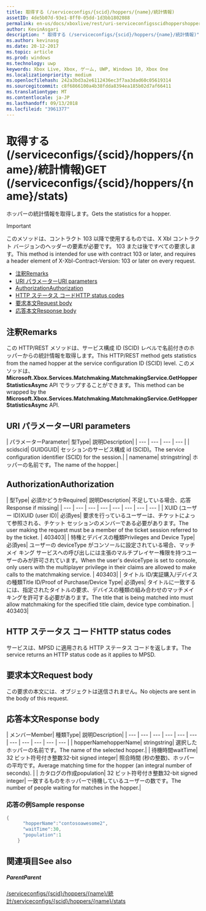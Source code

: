 ```yaml
---
title: 取得する (/serviceconfigs/{scid}/hoppers/{name}/統計情報)
assetID: 4de5b07d-93e1-8ff0-05dd-1d3bb1802088
permalink: en-us/docs/xboxlive/rest/uri-serviceconfigsscidhoppershoppernamestatsget.html
author: KevinAsgari
description: " 取得する (/serviceconfigs/{scid}/hoppers/{name}/統計情報)"
ms.author: kevinasg
ms.date: 20-12-2017
ms.topic: article
ms.prod: windows
ms.technology: uwp
keywords: Xbox Live, Xbox, ゲーム, UWP, Windows 10, Xbox One
ms.localizationpriority: medium
ms.openlocfilehash: 242a3bd3a2e6112436ec3f7aa3dad60c05619314
ms.sourcegitcommit: c8f6866100a4b38fdda8394ea185b02d7af66411
ms.translationtype: MT
ms.contentlocale: ja-JP
ms.lasthandoff: 09/13/2018
ms.locfileid: "3961377"
---
```

# <a name="get-serviceconfigsscidhoppersnamestats"></a><span data-ttu-id="d2e11-104">取得する (/serviceconfigs/{scid}/hoppers/{name}/統計情報)</span><span class="sxs-lookup"><span data-stu-id="d2e11-104">GET (/serviceconfigs/{scid}/hoppers/{name}/stats)</span></span>

<span data-ttu-id="d2e11-105">ホッパーの統計情報を取得します。</span><span class="sxs-lookup"><span data-stu-id="d2e11-105">Gets the statistics for a hopper.</span></span>

> [!IMPORTANT]
> <span data-ttu-id="d2e11-106">このメソッドは、コントラクト 103 以降で使用するものでは、X Xbl コントラクト バージョンのヘッダーの要素が必要です。 103 または後ですべての要求します。</span><span class="sxs-lookup"><span data-stu-id="d2e11-106">This method is intended for use with contract 103 or later, and requires a header element of X-Xbl-Contract-Version: 103 or later on every request.</span></span>

  * [<span data-ttu-id="d2e11-107">注釈</span><span class="sxs-lookup"><span data-stu-id="d2e11-107">Remarks</span></span>](#ID4ET)
  * [<span data-ttu-id="d2e11-108">URI パラメーター</span><span class="sxs-lookup"><span data-stu-id="d2e11-108">URI parameters</span></span>](#ID4E5)
  * [<span data-ttu-id="d2e11-109">Authorization</span><span class="sxs-lookup"><span data-stu-id="d2e11-109">Authorization</span></span>](#ID4EJB)
  * [<span data-ttu-id="d2e11-110">HTTP ステータス コード</span><span class="sxs-lookup"><span data-stu-id="d2e11-110">HTTP status codes</span></span>](#ID4E3C)
  * [<span data-ttu-id="d2e11-111">要求本文</span><span class="sxs-lookup"><span data-stu-id="d2e11-111">Request body</span></span>](#ID4EFD)
  * [<span data-ttu-id="d2e11-112">応答本文</span><span class="sxs-lookup"><span data-stu-id="d2e11-112">Response body</span></span>](#ID4EQD)

<a id="ID4ET"></a>


## <a name="remarks"></a><span data-ttu-id="d2e11-113">注釈</span><span class="sxs-lookup"><span data-stu-id="d2e11-113">Remarks</span></span>
<span data-ttu-id="d2e11-114">この HTTP/REST メソッドは、サービス構成 ID (SCID) レベルで名前付きのホッパーからの統計情報を取得します。</span><span class="sxs-lookup"><span data-stu-id="d2e11-114">This HTTP/REST method gets statistics from the named hopper at the service configuration ID (SCID) level.</span></span> <span data-ttu-id="d2e11-115">このメソッドは、 **Microsoft.Xbox.Services.Matchmaking.MatchmakingService.GetHopperStatisticsAsync** API でラップすることができます。</span><span class="sxs-lookup"><span data-stu-id="d2e11-115">This method can be wrapped by the **Microsoft.Xbox.Services.Matchmaking.MatchmakingService.GetHopperStatisticsAsync** API.</span></span>  
<a id="ID4E5"></a>


## <a name="uri-parameters"></a><span data-ttu-id="d2e11-116">URI パラメーター</span><span class="sxs-lookup"><span data-stu-id="d2e11-116">URI parameters</span></span>

| <span data-ttu-id="d2e11-117">パラメーター</span><span class="sxs-lookup"><span data-stu-id="d2e11-117">Parameter</span></span>| <span data-ttu-id="d2e11-118">型</span><span class="sxs-lookup"><span data-stu-id="d2e11-118">Type</span></span>| <span data-ttu-id="d2e11-119">説明</span><span class="sxs-lookup"><span data-stu-id="d2e11-119">Description</span></span>|
| --- | --- | --- | --- |
| <span data-ttu-id="d2e11-120">scid</span><span class="sxs-lookup"><span data-stu-id="d2e11-120">scid</span></span>| <span data-ttu-id="d2e11-121">GUID</span><span class="sxs-lookup"><span data-stu-id="d2e11-121">GUID</span></span>| <span data-ttu-id="d2e11-122">セッションのサービス構成 id (SCID)。</span><span class="sxs-lookup"><span data-stu-id="d2e11-122">The service configuration identifier (SCID) for the session.</span></span>|
| <span data-ttu-id="d2e11-123">name</span><span class="sxs-lookup"><span data-stu-id="d2e11-123">name</span></span>| <span data-ttu-id="d2e11-124">string</span><span class="sxs-lookup"><span data-stu-id="d2e11-124">string</span></span>| <span data-ttu-id="d2e11-125">ホッパーの名前です。</span><span class="sxs-lookup"><span data-stu-id="d2e11-125">The name of the hopper.</span></span>|

<a id="ID4EJB"></a>


## <a name="authorization"></a><span data-ttu-id="d2e11-126">Authorization</span><span class="sxs-lookup"><span data-stu-id="d2e11-126">Authorization</span></span>

| <span data-ttu-id="d2e11-127">型</span><span class="sxs-lookup"><span data-stu-id="d2e11-127">Type</span></span>| <span data-ttu-id="d2e11-128">必須かどうか</span><span class="sxs-lookup"><span data-stu-id="d2e11-128">Required</span></span>| <span data-ttu-id="d2e11-129">説明</span><span class="sxs-lookup"><span data-stu-id="d2e11-129">Description</span></span>| <span data-ttu-id="d2e11-130">不足している場合、応答</span><span class="sxs-lookup"><span data-stu-id="d2e11-130">Response if missing</span></span>|
| --- | --- | --- | --- | --- | --- | --- | --- |
| <span data-ttu-id="d2e11-131">XUID (ユーザー ID)</span><span class="sxs-lookup"><span data-stu-id="d2e11-131">XUID (user ID)</span></span>| <span data-ttu-id="d2e11-132">必須</span><span class="sxs-lookup"><span data-stu-id="d2e11-132">yes</span></span>| <span data-ttu-id="d2e11-133">要求を行っているユーザーは、チケットによって参照される、チケット セッションのメンバーである必要があります。</span><span class="sxs-lookup"><span data-stu-id="d2e11-133">The user making the request must be a member of the ticket session referred to by the ticket.</span></span> | <span data-ttu-id="d2e11-134">403</span><span class="sxs-lookup"><span data-stu-id="d2e11-134">403</span></span>|
| <span data-ttu-id="d2e11-135">特権とデバイスの種類</span><span class="sxs-lookup"><span data-stu-id="d2e11-135">Privileges and Device Type</span></span>| <span data-ttu-id="d2e11-136">必須</span><span class="sxs-lookup"><span data-stu-id="d2e11-136">yes</span></span>| <span data-ttu-id="d2e11-137">ユーザーの deviceType がコンソールに設定されている場合、マッチメイ キング サービスへの呼び出しには主張のマルチプレイヤー権限を持つユーザーのみが許可されています。</span><span class="sxs-lookup"><span data-stu-id="d2e11-137">When the user's deviceType is set to console, only users with the multiplayer privilege in their claims are allowed to make calls to the matchmaking service.</span></span> | <span data-ttu-id="d2e11-138">403</span><span class="sxs-lookup"><span data-stu-id="d2e11-138">403</span></span>|
| <span data-ttu-id="d2e11-139">タイトル ID/実証購入/デバイスの種類</span><span class="sxs-lookup"><span data-stu-id="d2e11-139">Title ID/Proof of Purchase/Device Type</span></span>| <span data-ttu-id="d2e11-140">必須</span><span class="sxs-lookup"><span data-stu-id="d2e11-140">yes</span></span>| <span data-ttu-id="d2e11-141">タイトルに一致するには、指定されたタイトルの要求、デバイスの種類の組み合わせのマッチメイ キングを許可する必要があります。</span><span class="sxs-lookup"><span data-stu-id="d2e11-141">The title that is being matched into must allow matchmaking for the specified title claim, device type combination.</span></span> | <span data-ttu-id="d2e11-142">403</span><span class="sxs-lookup"><span data-stu-id="d2e11-142">403</span></span>|

<a id="ID4E3C"></a>


## <a name="http-status-codes"></a><span data-ttu-id="d2e11-143">HTTP ステータス コード</span><span class="sxs-lookup"><span data-stu-id="d2e11-143">HTTP status codes</span></span>
<span data-ttu-id="d2e11-144">サービスは、MPSD に適用される HTTP ステータス コードを返します。</span><span class="sxs-lookup"><span data-stu-id="d2e11-144">The service returns an HTTP status code as it applies to MPSD.</span></span>  
<a id="ID4EFD"></a>


## <a name="request-body"></a><span data-ttu-id="d2e11-145">要求本文</span><span class="sxs-lookup"><span data-stu-id="d2e11-145">Request body</span></span>

<span data-ttu-id="d2e11-146">この要求の本文には、オブジェクトは送信されません。</span><span class="sxs-lookup"><span data-stu-id="d2e11-146">No objects are sent in the body of this request.</span></span>

<a id="ID4EQD"></a>


## <a name="response-body"></a><span data-ttu-id="d2e11-147">応答本文</span><span class="sxs-lookup"><span data-stu-id="d2e11-147">Response body</span></span>

| <span data-ttu-id="d2e11-148">メンバー</span><span class="sxs-lookup"><span data-stu-id="d2e11-148">Member</span></span>| <span data-ttu-id="d2e11-149">種類</span><span class="sxs-lookup"><span data-stu-id="d2e11-149">Type</span></span>| <span data-ttu-id="d2e11-150">説明</span><span class="sxs-lookup"><span data-stu-id="d2e11-150">Description</span></span>|
| --- | --- | --- | --- | --- | --- | --- | --- | --- | --- | --- |
| <span data-ttu-id="d2e11-151">hopperName</span><span class="sxs-lookup"><span data-stu-id="d2e11-151">hopperName</span></span>| <span data-ttu-id="d2e11-152">string</span><span class="sxs-lookup"><span data-stu-id="d2e11-152">string</span></span>| <span data-ttu-id="d2e11-153">選択したホッパーの名前です。</span><span class="sxs-lookup"><span data-stu-id="d2e11-153">The name of the selected hopper.</span></span>|
| <span data-ttu-id="d2e11-154">待機時間</span><span class="sxs-lookup"><span data-stu-id="d2e11-154">waitTime</span></span>| <span data-ttu-id="d2e11-155">32 ビット符号付き整数</span><span class="sxs-lookup"><span data-stu-id="d2e11-155">32-bit signed integer</span></span>| <span data-ttu-id="d2e11-156">照合時間 (秒の整数)、ホッパーの平均です。</span><span class="sxs-lookup"><span data-stu-id="d2e11-156">Average matching time for the hopper (an integral number of seconds).</span></span> |
| <span data-ttu-id="d2e11-157">カタログの作成</span><span class="sxs-lookup"><span data-stu-id="d2e11-157">population</span></span>| <span data-ttu-id="d2e11-158">32 ビット符号付き整数</span><span class="sxs-lookup"><span data-stu-id="d2e11-158">32-bit signed integer</span></span>| <span data-ttu-id="d2e11-159">一致するものをホッパーで待機しているユーザーの数です。</span><span class="sxs-lookup"><span data-stu-id="d2e11-159">The number of people waiting for matches in the hopper.</span></span>|

<a id="ID4E1D"></a>


### <a name="sample-response"></a><span data-ttu-id="d2e11-160">応答の例</span><span class="sxs-lookup"><span data-stu-id="d2e11-160">Sample response</span></span>


```cpp
{
      "hopperName":"contosoawesome2",
      "waitTime":30,
      "population":1
    }


```


<a id="ID4EJE"></a>


## <a name="see-also"></a><span data-ttu-id="d2e11-161">関連項目</span><span class="sxs-lookup"><span data-stu-id="d2e11-161">See also</span></span>

<a id="ID4ELE"></a>


##### <a name="parent"></a><span data-ttu-id="d2e11-162">Parent</span><span class="sxs-lookup"><span data-stu-id="d2e11-162">Parent</span></span>  

[<span data-ttu-id="d2e11-163">/serviceconfigs/{scid}/hoppers/{name}/統計</span><span class="sxs-lookup"><span data-stu-id="d2e11-163">/serviceconfigs/{scid}/hoppers/{name}/stats</span></span>](uri-serviceconfigsscidhoppershoppernamestats.md)
